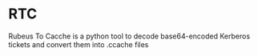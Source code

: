 # RTC
Rubeus To Cacche is a python tool to decode base64-encoded Kerberos tickets and convert them into .ccache files
